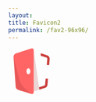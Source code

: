 ```yaml
---
layout: 
title: Favicon2
permalink: /fav2-96x96/
---
```

<svg width="96" height="96" viewBox="0 0 96 96" fill="none" xmlns="http://www.w3.org/2000/svg">
<g clip-path="url(#clip0)">
<path d="M47.4931 1.16882L16.1021 11.287C14.5124 11.7777 13.139 12.7941 12.2096 14.1677C11.2802 15.5413 10.8506 17.1896 10.992 18.8393L15.4208 79.2094C15.5202 80.707 16.0836 82.1372 17.0335 83.3033C17.9835 84.4693 19.2733 85.3139 20.7256 85.7209L47.7608 94.0236C48.6966 94.3113 49.7089 94.218 50.5757 93.7642C51.4424 93.3104 52.0929 92.5332 52.3843 91.603C52.4195 91.2564 52.4113 90.9067 52.3599 90.5621V4.67871C52.36 3.71122 51.977 2.78263 51.2939 2.09399C50.6107 1.40536 49.6823 1.0121 48.7098 0.999373C48.2974 0.983625 47.8854 1.041 47.4931 1.16882ZM41.4339 53.6477C39.2439 53.6477 37.4675 50.9609 37.4675 47.6688C37.4675 44.3768 39.2439 41.7141 41.4339 41.7141C43.624 41.7141 45.4247 44.3768 45.4247 47.6688C45.4247 50.9609 43.624 53.6477 41.4339 53.6477Z" fill="#FF6565"/>
<path opacity="0.2" d="M52.4172 6.32544L63.9516 85.2375L52.4172 88.8442V6.32544Z" fill="#A83936"/>
<path opacity="0.2" d="M11 18.8398L15.4288 79.21C15.5282 80.7076 16.0916 82.1378 17.0416 83.3038C17.9915 84.4699 19.2814 85.3145 20.7336 85.7214L47.7688 94.0241L33.8254 82.2115C28.4428 77.5869 24.6058 71.4395 22.8264 64.5895L11 18.8398Z" fill="#922424"/>
<path d="M78.4045 19.7593C78.9523 19.9206 79.4256 20.2685 79.7415 20.742C80.0574 21.2155 80.1957 21.7845 80.1322 22.3493L79.3535 31.7171L79.1345 34.8881L84.0013 35.2996L84.269 32.056L84.9747 22.785C85.1233 21.1345 84.6999 19.483 83.7747 18.1048C82.8496 16.7266 81.4784 15.7046 79.8889 15.2085L68.5735 11.5776L66.6511 10.9482V16.0315L67.0648 16.1768L78.4045 19.7593Z" fill="#CA3F3C"/>
<path d="M76.7042 62.7L76.4852 65.1206L75.7065 74.803C75.6569 75.2956 75.4651 75.7633 75.1542 76.1499C74.8433 76.5364 74.4267 76.8253 73.9545 76.9816L66.2406 79.4022L63.1501 80.3704L63.8558 85.2117L67.7006 84.0014L75.4145 81.5807C76.8168 81.152 78.0566 80.3131 78.9725 79.1732C79.8883 78.0333 80.4377 76.6453 80.549 75.1903L81.3521 65.5079L81.5467 63.0872L76.7042 62.7Z" fill="#CA3F3C"/>
</g>
<defs>
<clipPath id="clip0">
<rect x="11" y="1" width="74" height="93" fill="white"/>
</clipPath>
</defs>
</svg>

